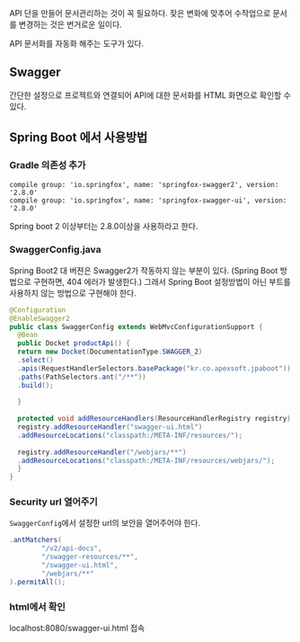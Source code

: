 API 단을 만들어 문서관리하는 것이 꼭 필요하다. 
잦은 변화에 맞추어 수작업으로 문서를 변경하는 것은 번거로운 일이다.

API 문서화를 자동화 해주는 도구가 있다. 

## Swagger
간단한 설정으로 프로젝트와 연결되어 API에 대한 문서화를 HTML 화면으로 확인할 수 있다.

## Spring Boot 에서 사용방법

### Gradle 의존성 추가
```
compile group: 'io.springfox', name: 'springfox-swagger2', version: '2.8.0'  
compile group: 'io.springfox', name: 'springfox-swagger-ui', version: '2.8.0'
```
Spring boot 2 이상부터는 2.8.0이상을 사용하라고 한다.

### SwaggerConfig.java
Spring Boot2 대 버젼은 Swagger2가 작동하지 않는 부분이 있다.
(Spring Boot 방법으로 구현하면, 404 에러가 발생한다.)
그래서 Spring Boot 설정방법이 아닌 부트를 사용하지 않는 방법으로 구현해야 한다.
```java java
@Configuration  
@EnableSwagger2  
public class SwaggerConfig extends WebMvcConfigurationSupport {  
  @Bean  
  public Docket productApi() {  
  return new Docket(DocumentationType.SWAGGER_2)  
  .select()  
  .apis(RequestHandlerSelectors.basePackage("kr.co.apexsoft.jpaboot"))  
  .paths(PathSelectors.ant("/**"))  
  .build();  
  
  }  
  
  protected void addResourceHandlers(ResourceHandlerRegistry registry) {  
  registry.addResourceHandler("swagger-ui.html")  
  .addResourceLocations("classpath:/META-INF/resources/");  
  
  registry.addResourceHandler("/webjars/**")  
  .addResourceLocations("classpath:/META-INF/resources/webjars/");  
  }
}
```
### Security url 열어주기
`SwaggerConfig`에서 설정한 url의 보안을 열어주어야 한다.
```java java
.antMatchers(
		"/v2/api-docs",  
		"/swagger-resources/**",  
		"/swagger-ui.html",  
		"/webjars/**"
).permitAll();
```
### html에서 확인
localhost:8080/swagger-ui.html 접속
<!--stackedit_data:
eyJoaXN0b3J5IjpbMTc5MTM1MDY4Nl19
-->